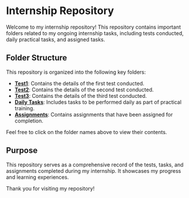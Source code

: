 # Internship Repository

Welcome to my internship repository!
This repository contains important folders related to my ongoing internship tasks, including tests conducted, daily practical tasks, and assigned tasks.

## Folder Structure

This repository is organized into the following key folders:

- **[Test1](https://github.com/arunima-s/GITHUB-ARUNIMA_SCIFOR/blob/main/Test1.html)**: Contains the details of the first test conducted.
- **[Test2](https://github.com/arunima-s/GITHUB-ARUNIMA_SCIFOR/tree/main/Test)**: Contains the details of the second test conducted.
- **[Test3](https://github.com/arunima-s/GITHUB-ARUNIMA_SCIFOR/tree/main/Test3)**: Contains the details of the third test conducted.
- **[Daily Tasks](https://github.com/arunima-s/GITHUB-ARUNIMA_SCIFOR/tree/main/daily%20task)**: Includes tasks to be performed daily as part of practical training.
- **[Assignments](https://github.com/arunima-s/GITHUB-ARUNIMA_SCIFOR/tree/main/Assignments)**: Contains assignments that have been assigned for completion.

Feel free to click on the folder names above to view their contents.

## Purpose

This repository serves as a comprehensive record of the tests, tasks, and assignments completed during my internship. It showcases my progress and learning experiences.

Thank you for visiting my repository!

